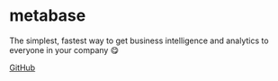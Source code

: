 # metabase

The simplest, fastest way to get business intelligence and analytics to everyone in your company 😋

[GitHub](https://github.com/metabase/metabase)